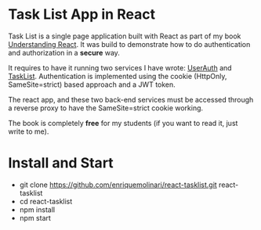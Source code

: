 # Task List App in React

Task List is a single page application built with React as part of my book [Understanding React](https://leanpub.com/understandingreact). It was build to demonstrate how to do authentication and authorization in a **secure** way.

It requires to have it running two services I have wrote: [UserAuth](https://github.com/enriquemolinari/userauth) and [TaskList](https://github.com/enriquemolinari/tasklist). Authentication is implemented using the cookie (HttpOnly, SameSite=strict) based approach and a JWT token.

The react app, and these two back-end services must be accessed through a reverse proxy to have the SameSite=strict cookie working.

The book is completely **free** for my students (if you want to read it, just write to me).

# Install and Start

- git clone https://github.com/enriquemolinari/react-tasklist.git react-tasklist
- cd react-tasklist
- npm install
- npm start
